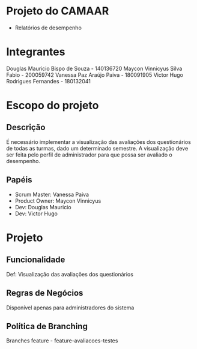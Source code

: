 # Projeto do CAMAAR
- Relatórios de desempenho

# Integrantes
Douglas Mauricio Bispo de Souza - 140136720
Maycon Vinnicyus Silva Fabio - 200059742
Vanessa Paz Araújo Paiva - 180091905
Victor Hugo Rodrigues Fernandes - 180132041

# Escopo do projeto
## Descrição
É necessário implementar a visualização das avaliações dos questionários de todas as turmas, dado um determinado semestre. A visualização deve ser feita pelo perfil de administrador para que possa ser avaliado o desempenho.

## Papéis 
- Scrum Master: Vanessa Paiva
- Product Owner: Maycon Vinnicyus
- Dev: Douglas Mauricio
- Dev: Victor Hugo

# Projeto
## Funcionalidade
Def: Visualização das avaliações dos questionários

## Regras de Negócios
Disponível apenas para administradores do sistema

## Política de Branching
Branches feature - feature-avaliacoes-testes
